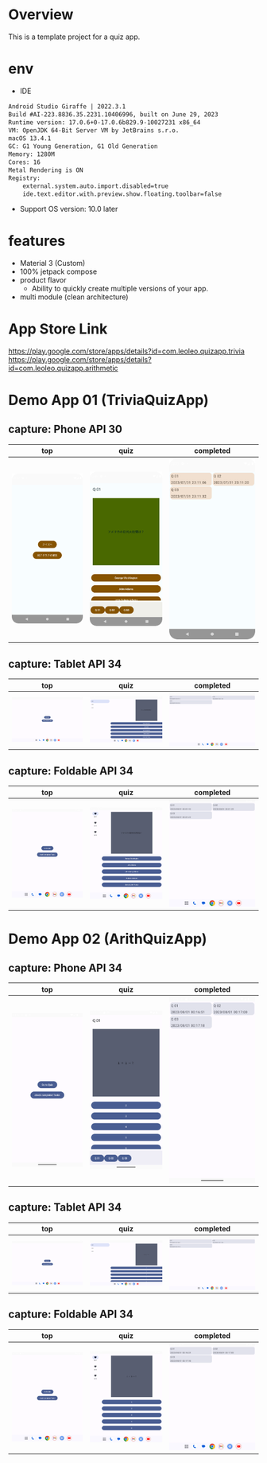 # Overview

This is a template project for a quiz app.<br>

# env

- IDE

```
Android Studio Giraffe | 2022.3.1
Build #AI-223.8836.35.2231.10406996, built on June 29, 2023
Runtime version: 17.0.6+0-17.0.6b829.9-10027231 x86_64
VM: OpenJDK 64-Bit Server VM by JetBrains s.r.o.
macOS 13.4.1
GC: G1 Young Generation, G1 Old Generation
Memory: 1280M
Cores: 16
Metal Rendering is ON
Registry:
    external.system.auto.import.disabled=true
    ide.text.editor.with.preview.show.floating.toolbar=false
```

- Support OS version: 10.0 later

# features

- Material 3 (Custom)
- 100% jetpack compose
- product flavor
    - Ability to quickly create multiple versions of your app.
- multi module (clean architecture)

# App Store Link

https://play.google.com/store/apps/details?id=com.leoleo.quizapp.trivia<br>
https://play.google.com/store/apps/details?id=com.leoleo.quizapp.arithmetic<br>

# Demo App 01 (TriviaQuizApp)

## capture: Phone API 30

| top                                                    | quiz                                                    | completed                                                    |
|--------------------------------------------------------|---------------------------------------------------------|--------------------------------------------------------------|
| <img src="./capture/trivia_top_phone.png" width=320 /> | <img src="./capture/trivia_quiz_phone.png" width=320 /> | <img src="./capture/trivia_completed_phone.png" width=320 /> |

## capture: Tablet API 34

| top                                                     | quiz                                                     | completed                                                     |
|---------------------------------------------------------|----------------------------------------------------------|---------------------------------------------------------------|
| <img src="./capture/trivia_top_tablet.png" width=320 /> | <img src="./capture/trivia_quiz_tablet.png" width=320 /> | <img src="./capture/trivia_completed_tablet.png" width=320 /> |

## capture: Foldable API 34

| top                                                       | quiz                                                       | completed                                                       |
|-----------------------------------------------------------|------------------------------------------------------------|-----------------------------------------------------------------|
| <img src="./capture/trivia_top_foldable.png" width=320 /> | <img src="./capture/trivia_quiz_foldable.png" width=320 /> | <img src="./capture/trivia_completed_foldable.png" width=320 /> |

# Demo App 02 (ArithQuizApp)

## capture: Phone API 34

| top                                                   | quiz                                                   | completed                                                   |
|-------------------------------------------------------|--------------------------------------------------------|-------------------------------------------------------------|
| <img src="./capture/arith_top_phone.png" width=320 /> | <img src="./capture/arith_quiz_phone.png" width=320 /> | <img src="./capture/arith_completed_phone.png" width=320 /> |

## capture: Tablet API 34

| top                                                    | quiz                                                    | completed                                                    |
|--------------------------------------------------------|---------------------------------------------------------|--------------------------------------------------------------|
| <img src="./capture/arith_top_tablet.png" width=320 /> | <img src="./capture/arith_quiz_tablet.png" width=320 /> | <img src="./capture/arith_completed_tablet.png" width=320 /> |

## capture: Foldable API 34

| top                                                      | quiz                                                      | completed                                                      |
|----------------------------------------------------------|-----------------------------------------------------------|----------------------------------------------------------------|
| <img src="./capture/arith_top_foldable.png" width=320 /> | <img src="./capture/arith_quiz_foldable.png" width=320 /> | <img src="./capture/arith_completed_foldable.png" width=320 /> |

